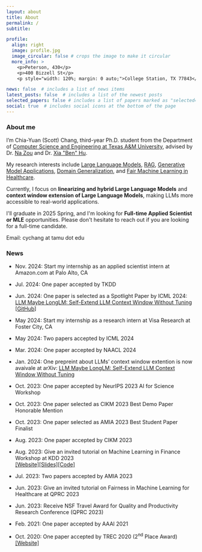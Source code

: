 ```yaml
---
layout: about
title: About
permalink: /
subtitle: 

profile:
  align: right
  image: profile.jpg
  image_circular: false # crops the image to make it circular
  more_info: >
    <p>Peterson, 430</p>
    <p>400 Bizzell St</p>
    <p style="width: 120%; margin: 0 auto;">College Station, TX 77843</p>

news: false  # includes a list of news items
latest_posts: false  # includes a list of the newest posts
selected_papers: false # includes a list of papers marked as "selected={true}"
social: true  # includes social icons at the bottom of the page
---
```


### About me

I’m Chia-Yuan (Scott) Chang, third-year Ph.D. student from the Department of [Computer Science and Engineering at Texas A&M University](https://www.tamu.edu/), advised by Dr. [Na Zou](https://nzou1.github.io/) and Dr. [Xia "Ben" Hu](https://cs.rice.edu/~xh37/index.html). 

My research interests include [Large Language Models](https://arxiv.org/abs/2401.01325), [RAG](https://arxiv.org/abs/2501.00332), [Generative Model Applications](https://arxiv.org/abs/2310.01508), [Domain Generalization](https://arxiv.org/abs/2307.07181), and [Fair Machine Learning in Healthcare](https://arxiv.org/abs/2303.13790).

Currently, I focus on **linearizing and hybrid Large Language Models** and **context window extension of Large Language Models**, making LLMs more accessible to real-world applications.

I'll graduate in 2025 Spring, and I'm looking for **Full-time Applied Scientist or MLE** opportunities. Please don't hesitate to reach out if you are looking for a full-time candidate.

Email: cychang at tamu dot edu

### News

- Nov. 2024: Start my internship as an applied scientist intern at Amazon.com at Palo Alto, CA

- Jul. 2024: One paper accepted by TKDD

- Jun. 2024: One paper is selected as a Spotlight Paper by ICML 2024: [LLM Maybe LongLM: Self-Extend LLM Context Window Without Tuning](https://openreview.net/forum?id=nkOMLBIiI7) [[GitHub](https://github.com/datamllab/LongLM)]

- May 2024: Start my internship as a research intern at Visa Research at Foster City, CA

- May 2024: Two papers accepted by ICML 2024

- Mar. 2024: One paper accepted by NAACL 2024

- Jan. 2024: One prepreint about LLMs’ context window extention is now avaivale at arXiv: [LLM Maybe LongLM: Self-Extend LLM Context Window Without Tuning](https://arxiv.org/abs/2401.01325)

- Oct. 2023: One paper accepted by NeurIPS 2023 AI for Science Workshop

- Oct. 2023: One paper selected as CIKM 2023 Best Demo Paper Honorable Mention

- Oct. 2023: One paper selected as AMIA 2023 Best Student Paper Finalist

- Aug. 2023: One paper accepted by CIKM 2023

- Aug. 2023: Give an invited tutorial on Machine Learning in Finance Workshop at KDD 2023 \
  [[Website]](https://sites.google.com/view/kdd-mlf-2023/schedule?authuser=0)[[Slides]](http://zhimengj0326.github.io/files/Fairness_tutorial_KDD23@MLF.pdf)[[Code]](http://zhimengj0326.github.io/files/fairness_case_study.ipynb)

- Jul. 2023: Two papers accepted by AMIA 2023

- Jun. 2023: Give an invited tutorial on Fairness in Machine Learning for Healthcare at QPRC 2023

- Jun. 2023: Receive NSF Travel Award for Quality and Productivity Research Conference (QPRC 2023)

- Feb. 2021: One paper accepted by AAAI 2021

- Oct. 2020: One paper accepted by TREC 2020 (2<sup>nd</sup> Place Award) [[Website]](https://trec.nist.gov/pubs/trec29/trec2020.html)

